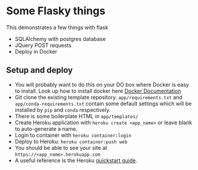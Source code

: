 # Some Flasky things

This demonstrates a few things with flask

- SQLAlchemy with postgres database
- JQuery POST requests
- Deploy in Docker


## Setup and deploy
- You will probably want to do this on your DO box where Docker is easy to install. Look up how to install docker here [Docker Documentation](https://docs.docker.com/engine/installation/)
- Git clone the existing template repository.
`app/requirements.txt` and `app/conda-requirements.txt`  contain some default settings which will be installed by `pip` and `conda` respectively.
- There is some boilerplate HTML in `app/templates/`
- Create Heroku application with `heroku create <app_name>` or leave blank to auto-generate a name.
- Login to container with `heroku container:login`
- Deploy to Heroku: `heroku container:push web`
- You should be able to see your site at `https://<app_name>.herokuapp.com`
- A useful reference is the Heroku [quickstart guide](https://devcenter.heroku.com/articles/getting-started-with-python-o).